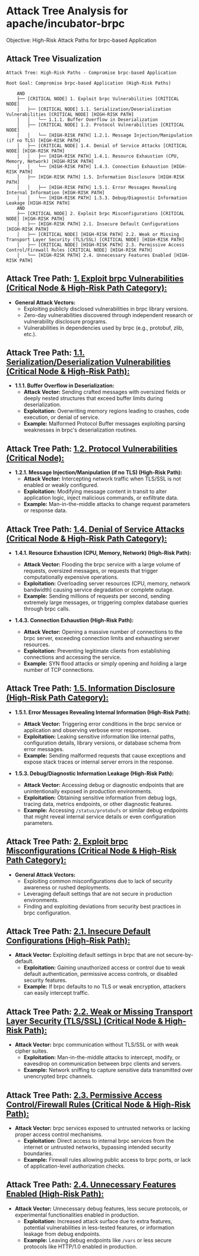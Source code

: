 # Attack Tree Analysis for apache/incubator-brpc

Objective: High-Risk Attack Paths for brpc-based Application

## Attack Tree Visualization

```
Attack Tree: High-Risk Paths - Compromise brpc-based Application

Root Goal: Compromise brpc-based Application (High-Risk Paths)

    AND
    ├── [CRITICAL NODE] 1. Exploit brpc Vulnerabilities [CRITICAL NODE]
    │   ├── [CRITICAL NODE] 1.1. Serialization/Deserialization Vulnerabilities [CRITICAL NODE] [HIGH-RISK PATH]
    │   │   └── 1.1.1. Buffer Overflow in Deserialization
    │   ├── [CRITICAL NODE] 1.2. Protocol Vulnerabilities [CRITICAL NODE]
    │   │   └── [HIGH-RISK PATH] 1.2.1. Message Injection/Manipulation (if no TLS) [HIGH-RISK PATH]
    │   ├── [CRITICAL NODE] 1.4. Denial of Service Attacks [CRITICAL NODE] [HIGH-RISK PATH]
    │   │   ├── [HIGH-RISK PATH] 1.4.1. Resource Exhaustion (CPU, Memory, Network) [HIGH-RISK PATH]
    │   │   └── [HIGH-RISK PATH] 1.4.3. Connection Exhaustion [HIGH-RISK PATH]
    │   ├── [HIGH-RISK PATH] 1.5. Information Disclosure [HIGH-RISK PATH]
    │   │   ├── [HIGH-RISK PATH] 1.5.1. Error Messages Revealing Internal Information [HIGH-RISK PATH]
    │   │   └── [HIGH-RISK PATH] 1.5.3. Debug/Diagnostic Information Leakage [HIGH-RISK PATH]
    AND
    ├── [CRITICAL NODE] 2. Exploit brpc Misconfigurations [CRITICAL NODE] [HIGH-RISK PATH]
    │   ├── [HIGH-RISK PATH] 2.1. Insecure Default Configurations [HIGH-RISK PATH]
    │   ├── [CRITICAL NODE] [HIGH-RISK PATH] 2.2. Weak or Missing Transport Layer Security (TLS/SSL) [CRITICAL NODE] [HIGH-RISK PATH]
    │   ├── [CRITICAL NODE] [HIGH-RISK PATH] 2.3. Permissive Access Control/Firewall Rules [CRITICAL NODE] [HIGH-RISK PATH]
    │   └── [HIGH-RISK PATH] 2.4. Unnecessary Features Enabled [HIGH-RISK PATH]
```

## Attack Tree Path: [1. Exploit brpc Vulnerabilities (Critical Node & High-Risk Path Category):](./attack_tree_paths/1__exploit_brpc_vulnerabilities__critical_node_&_high-risk_path_category_.md)

*   **General Attack Vectors:**
    *   Exploiting publicly disclosed vulnerabilities in brpc library versions.
    *   Zero-day vulnerabilities discovered through independent research or vulnerability disclosure programs.
    *   Vulnerabilities in dependencies used by brpc (e.g., protobuf, zlib, etc.).

## Attack Tree Path: [1.1. Serialization/Deserialization Vulnerabilities (Critical Node & High-Risk Path):](./attack_tree_paths/1_1__serializationdeserialization_vulnerabilities__critical_node_&_high-risk_path_.md)

*   **1.1.1. Buffer Overflow in Deserialization:**
    *   **Attack Vector:** Sending crafted messages with oversized fields or deeply nested structures that exceed buffer limits during deserialization.
    *   **Exploitation:** Overwriting memory regions leading to crashes, code execution, or denial of service.
    *   **Example:** Malformed Protocol Buffer messages exploiting parsing weaknesses in brpc's deserialization routines.

## Attack Tree Path: [1.2. Protocol Vulnerabilities (Critical Node):](./attack_tree_paths/1_2__protocol_vulnerabilities__critical_node_.md)

*   **1.2.1. Message Injection/Manipulation (if no TLS) (High-Risk Path):**
    *   **Attack Vector:** Intercepting network traffic when TLS/SSL is not enabled or weakly configured.
    *   **Exploitation:** Modifying message content in transit to alter application logic, inject malicious commands, or exfiltrate data.
    *   **Example:** Man-in-the-middle attacks to change request parameters or response data.

## Attack Tree Path: [1.4. Denial of Service Attacks (Critical Node & High-Risk Path Category):](./attack_tree_paths/1_4__denial_of_service_attacks__critical_node_&_high-risk_path_category_.md)

*   **1.4.1. Resource Exhaustion (CPU, Memory, Network) (High-Risk Path):**
    *   **Attack Vector:** Flooding the brpc service with a large volume of requests, oversized messages, or requests that trigger computationally expensive operations.
    *   **Exploitation:** Overloading server resources (CPU, memory, network bandwidth) causing service degradation or complete outage.
    *   **Example:** Sending millions of requests per second, sending extremely large messages, or triggering complex database queries through brpc calls.

*   **1.4.3. Connection Exhaustion (High-Risk Path):**
    *   **Attack Vector:** Opening a massive number of connections to the brpc server, exceeding connection limits and exhausting server resources.
    *   **Exploitation:** Preventing legitimate clients from establishing connections and accessing the service.
    *   **Example:** SYN flood attacks or simply opening and holding a large number of TCP connections.

## Attack Tree Path: [1.5. Information Disclosure (High-Risk Path Category):](./attack_tree_paths/1_5__information_disclosure__high-risk_path_category_.md)

*   **1.5.1. Error Messages Revealing Internal Information (High-Risk Path):**
    *   **Attack Vector:** Triggering error conditions in the brpc service or application and observing verbose error responses.
    *   **Exploitation:** Leaking sensitive information like internal paths, configuration details, library versions, or database schema from error messages.
    *   **Example:** Sending malformed requests that cause exceptions and expose stack traces or internal server errors in the response.

*   **1.5.3. Debug/Diagnostic Information Leakage (High-Risk Path):**
    *   **Attack Vector:** Accessing debug or diagnostic endpoints that are unintentionally exposed in production environments.
    *   **Exploitation:** Obtaining sensitive information from debug logs, tracing data, metrics endpoints, or other diagnostic features.
    *   **Example:** Accessing `/status/protobufs` or similar debug endpoints that might reveal internal service details or even configuration parameters.

## Attack Tree Path: [2. Exploit brpc Misconfigurations (Critical Node & High-Risk Path Category):](./attack_tree_paths/2__exploit_brpc_misconfigurations__critical_node_&_high-risk_path_category_.md)

*   **General Attack Vectors:**
    *   Exploiting common misconfigurations due to lack of security awareness or rushed deployments.
    *   Leveraging default settings that are not secure in production environments.
    *   Finding and exploiting deviations from security best practices in brpc configuration.

## Attack Tree Path: [2.1. Insecure Default Configurations (High-Risk Path):](./attack_tree_paths/2_1__insecure_default_configurations__high-risk_path_.md)

*   **Attack Vector:** Exploiting default settings in brpc that are not secure-by-default.
    *   **Exploitation:** Gaining unauthorized access or control due to weak default authentication, permissive access controls, or disabled security features.
    *   **Example:** If brpc defaults to no TLS or weak encryption, attackers can easily intercept traffic.

## Attack Tree Path: [2.2. Weak or Missing Transport Layer Security (TLS/SSL) (Critical Node & High-Risk Path):](./attack_tree_paths/2_2__weak_or_missing_transport_layer_security__tlsssl___critical_node_&_high-risk_path_.md)

*   **Attack Vector:**  brpc communication without TLS/SSL or with weak cipher suites.
    *   **Exploitation:** Man-in-the-middle attacks to intercept, modify, or eavesdrop on communication between brpc clients and servers.
    *   **Example:** Network sniffing to capture sensitive data transmitted over unencrypted brpc channels.

## Attack Tree Path: [2.3. Permissive Access Control/Firewall Rules (Critical Node & High-Risk Path):](./attack_tree_paths/2_3__permissive_access_controlfirewall_rules__critical_node_&_high-risk_path_.md)

*   **Attack Vector:** brpc services exposed to untrusted networks or lacking proper access control mechanisms.
    *   **Exploitation:** Direct access to internal brpc services from the internet or untrusted networks, bypassing intended security boundaries.
    *   **Example:** Firewall rules allowing public access to brpc ports, or lack of application-level authorization checks.

## Attack Tree Path: [2.4. Unnecessary Features Enabled (High-Risk Path):](./attack_tree_paths/2_4__unnecessary_features_enabled__high-risk_path_.md)

*   **Attack Vector:** Unnecessary debug features, less secure protocols, or experimental functionalities enabled in production.
    *   **Exploitation:** Increased attack surface due to extra features, potential vulnerabilities in less-tested features, or information leakage from debug endpoints.
    *   **Example:** Leaving debug endpoints like `/vars` or less secure protocols like HTTP/1.0 enabled in production.

